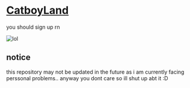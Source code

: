 # [CatboyLand](https://9bv5rttd-3000.use.devtunnels.ms/)

you should sign up rn

![lol](https://media.tenor.com/6aihM-oGeKwAAAAC/omori-omocat.gif)

## notice

this repository may not be updated in the future as i am currently facing perssonal problems.. anyway you dont care so ill shut up abt it :D